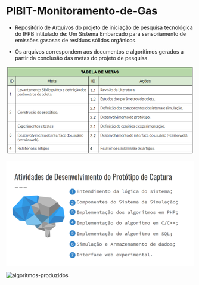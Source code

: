 # PIBIT-Monitoramento-de-Gas
- Repositório de Arquivos do projeto de iniciação de pesquisa tecnológica do IFPB intitulado de: Um Sistema Embarcado para sensoriamento de emissões gasosas de resíduos sólidos orgânicos.

- Os arquivos correspondem aos documentos e algorítimos gerados a partir da conclusão das metas do projeto de pesquisa.

![tabela-de-metas](tabela-metas.png)


![desenvolvimento-prototipo](atividades-prototipo.png)

![algoritmos-produzidos](tabela-algoritmos)
